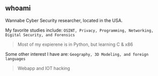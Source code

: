 
## whoami
Wannabe Cyber Security researcher, located in the USA.

My favorite studies include: `OSINT, Privacy, Programming, Networking, Digital Security, and Forensics` <br />
>Most of my expierene is in Python, but learning C & x86

Some other interest I have are: `Geography, 3D Modeling, and foreign languages`

>Webapp and IOT hacking
